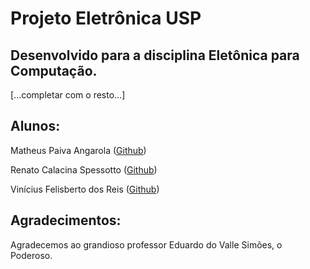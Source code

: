 # Projeto Eletrônica USP
## Desenvolvido para a disciplina Eletônica para Computação.

[...completar com o resto...]

## Alunos:
Matheus Paiva Angarola ([Github](https://github.com/MatheusPaivaa))

Renato Calacina Spessotto ([Github]())

Vinícius Felisberto dos Reis ([Github](https://github.com/viniciusfreiss))

## Agradecimentos:
Agradecemos ao grandioso professor Eduardo do Valle Simões, o Poderoso.
